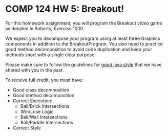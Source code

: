 COMP 124 HW 5:  Breakout!
==========================

For this homework assignment, you will program the Breakout video game as detailed in Roberts, Exercise 10.10.

We expect you to decompose your program using at least three Graphics components in addition to the BreakoutProgram. You also need to practice good method decomposition to avoid code duplication and keep your methods short with a single clear purpose.

Please make sure to follow the guidelines for [good java style](https://docs.google.com/document/d/1V8BM38WXnBuVvTPilZMVCSuITLVW5VEfPKHaJ3uCZgc/edit?usp=sharing) that we have shared with you in the past.

To receive full credit, you must have:
- Good class decomposition
- Good method decomposition
- Correct Execution:
  - Ball/Brick Intersections
  - Win/Lose Logic
  - Ball/Wall Intersections
  - Ball/Paddle Intersections
- Correct Style


